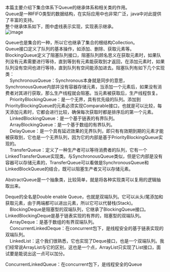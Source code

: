 本篇主要介绍下集合体系下Queue的继承体系和相关类的作用。  
Queue是一种FIFO类型的数据结构，在实际应用中也非常广泛，java中对此提供了丰富的支持。  
整个继承体系如下，图中虚线表示实现，实现表示继承。  
![image]()   

Queue也是集合的一种，所以它也继承了集合的根结构Collection。  
Queue接口定义了队列的基本操作，如添加、删除、获取元素等。  
BlockingQueue定义了阻塞队列接口，阻塞队列顾名思义在获取元素时，如果队列没有元素需要进行等待，直到等到有元素能获取到才返回，在添加元素时，如果队列没有空间也进行等待，直到队列有空间能添加进去。阻塞队列有如下几个实现类：  
&emsp;SynchronousQueue：Synchronous本身就是同步的意思，SynchronousQueue内部并没有容器存储元素，当添加一个元素后，如果没有消费者对其进行获取，那么生产线程就会阻塞。当元素被获取后，生产线程恢复。     
&emsp;PriorityBlockingQueue：是一个无界，具有优先级的队列。添加到PriorityBlockingQueue的元素必须实现Comparable接口，也就是可以比较，每天添加元素时，它都会进行比较，确保每次获取时都是排序后的第一个元素。    
&emsp;LinkedBlockingQueue：是一个基于链表的有界队列。  
&emsp;ArrayBlockingQueue：是一个基于数组的有界队列。  
&emsp;DelayQueue：是一个具有延迟效果的无界队列，即只有有效期到期的元素才能被获取到，它也是一个无界队列，因为它的内部是基于PriorityBlockingQueue实现的。  
&emsp;TransferQueue：定义了一种生产者可以等待消费者的队列，它有一个LinkedTransferQueue实现类。与SynchronousQueue类似，但是它内部是没有容器可以存储元素的，TransferQueue可以看做是SynchronousQueue和LinkedBlockQueue的结合，既可以阻塞生产者又可以存储元素。  

AbstractQueue是一个抽象类，比较简单，就是将各种实现类可以复用的逻辑抽取出来。  

Deque的全名是Double enable Queue，也就是双端队列。它可以从头/尾添加和获取元素，由于两端都可以进出元素，所以它可以代替栈(Stack)。  
&emsp;BlockingDeque是阻塞型的双端队列，它继承了BlockingQueue接口。LinkedBlockingDeque是基于链表实现的有界的，阻塞型的双端队列。  
&emsp;ArrayDeque：是基于数组的有界双端队列。   
&emsp;ConcurrentLinkedDeque：在concurrent包下，是线程安全的基于链表实现的双端队列。  
&emsp;LinkedList：这个我们很熟悉，它也实现了Deque接口，也是一个双端队列。我们经常说ArrayList与它的区别，这也是一个点，ArrayList只实现了List接口，面试要是能说出这一点可以加分。  

ConcurrentLinkedQueue：在concurrent包下，是线程安全的Queue

